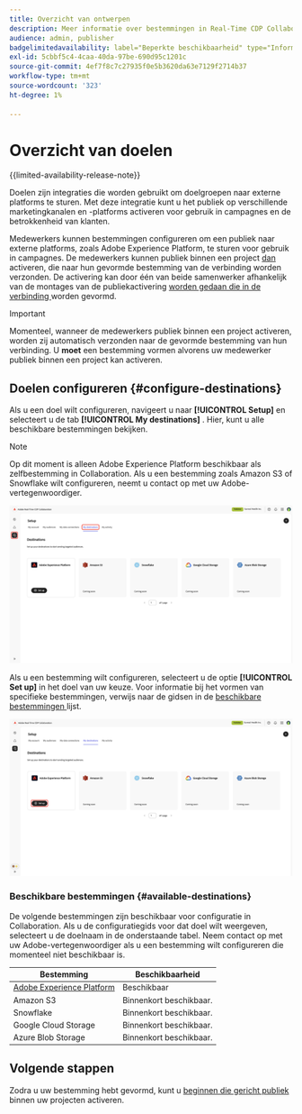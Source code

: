 ```yaml
---
title: Overzicht van ontwerpen
description: Meer informatie over bestemmingen in Real-Time CDP Collaboration.
audience: admin, publisher
badgelimitedavailability: label="Beperkte beschikbaarheid" type="Informative" url="https://helpx.adobe.com/nl/legal/product-descriptions/real-time-customer-data-platform-collaboration.html newtab=true"
exl-id: 5cbbf5c4-4caa-40da-97be-690d95c1201c
source-git-commit: 4ef7f8c7c27935f0e5b3620da63e7129f2714b37
workflow-type: tm+mt
source-wordcount: '323'
ht-degree: 1%

---
```


# Overzicht van doelen

{{limited-availability-release-note}}

Doelen zijn integraties die worden gebruikt om doelgroepen naar externe platforms te sturen. Met deze integratie kunt u het publiek op verschillende marketingkanalen en -platforms activeren voor gebruik in campagnes en de betrokkenheid van klanten.

Medewerkers kunnen bestemmingen configureren om een publiek naar externe platforms, zoals Adobe Experience Platform, te sturen voor gebruik in campagnes. De medewerkers kunnen publiek binnen een project [ dan ](../collaborate/activate.md) activeren, die naar hun gevormde bestemming van de verbinding worden verzonden. De activering kan door één van beide samenwerker afhankelijk van de montages van de publiekactivering [ worden gedaan die in de verbinding ](/help/guide/connect/establishing-connections.md#configure-connection-settings) worden gevormd.

>[!IMPORTANT]
>
>Momenteel, wanneer de medewerkers publiek binnen een project activeren, worden zij automatisch verzonden naar de gevormde bestemming van hun verbinding. U **moet** een bestemming vormen alvorens uw medewerker publiek binnen een project kan activeren.

## Doelen configureren {#configure-destinations}

Als u een doel wilt configureren, navigeert u naar **[!UICONTROL Setup]** en selecteert u de tab **[!UICONTROL My destinations]** . Hier, kunt u alle beschikbare bestemmingen bekijken.

>[!NOTE]
>
> Op dit moment is alleen Adobe Experience Platform beschikbaar als zelfbestemming in Collaboration. Als u een bestemming zoals Amazon S3 of Snowflake wilt configureren, neemt u contact op met uw Adobe-vertegenwoordiger.

![ het Mijn bestemmingslusje in de werkruimte van de Opstelling die de beschikbare bestemmingen tonen.](/help/assets/destinations/overview/my-destinations-overview.png)

Als u een bestemming wilt configureren, selecteert u de optie **[!UICONTROL Set up]** in het doel van uw keuze. Voor informatie bij het vormen van specifieke bestemmingen, verwijs naar de gidsen in de [ beschikbare bestemmingen ](#available-destinations) lijst.

![ De Mijn die bestemmingswerkruimte met de optie van de Opstelling voor de bestemming van Adobe Experience Platform wordt benadrukt.](/help/assets/destinations/overview/my-destinations-set-up.png)

### Beschikbare bestemmingen {#available-destinations}

De volgende bestemmingen zijn beschikbaar voor configuratie in Collaboration. Als u de configuratiegids voor dat doel wilt weergeven, selecteert u de doelnaam in de onderstaande tabel. Neem contact op met uw Adobe-vertegenwoordiger als u een bestemming wilt configureren die momenteel niet beschikbaar is.

| Bestemming | Beschikbaarheid |
| --- | --- |
| [ Adobe Experience Platform ](./experience-platform.md) | Beschikbaar |
| Amazon S3 | Binnenkort beschikbaar. |
| Snowflake | Binnenkort beschikbaar. |
| Google Cloud Storage | Binnenkort beschikbaar. |
| Azure Blob Storage | Binnenkort beschikbaar. |

## Volgende stappen

Zodra u uw bestemming hebt gevormd, kunt u [ beginnen die gericht publiek ](../collaborate/activate.md) binnen uw projecten activeren.
